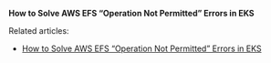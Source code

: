 **How to Solve AWS EFS “Operation Not Permitted” Errors in EKS**

Related articles:
- [How to Solve AWS EFS “Operation Not Permitted” Errors in EKS](https://release.com/blog/how-to-solve-aws-efs-operation-not-permitted-errors-in-eks)